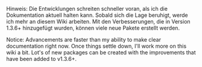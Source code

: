 
Hinweis: Die Entwicklungen schreiten schneller voran, als ich die Dokumentation aktuell halten kann. Sobald sich die Lage beruhigt, werde ich mehr an diesem Wiki arbeiten. Mit den Verbesserungen, die in Version 1.3.6+ hinzugefügt wurden, können viele neue Pakete erstellt werden.

Notice: Advancements are faster than my ability to make clear documentation right now.  Once things settle down, I'll work more on this wiki a bit.  Lot's of new packages can be created with the improvements that have been added to v1.3.6+.